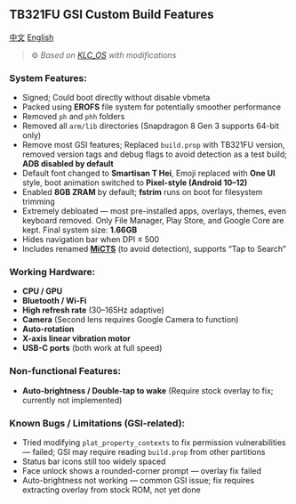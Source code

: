 ## TB321FU GSI Custom Build Features

[中文](https://github.com/Zhicheng-Gao/KLCOS-TB321FU/blob/main/README_CN.md)
[English](https://github.com/Zhicheng-Gao/KLCOS-TB321FU/blob/main/README.md)

> ⚙️ *Based on [KLC\_OS](https://github.com/LoggingNewMemory/KLC_OS) with modifications*

### System Features:

* Signed; Could boot directly without disable vbmeta
* Packed using **EROFS** file system for potentially smoother performance
* Removed `ph` and `phh` folders
* Removed all `arm/lib` directories (Snapdragon 8 Gen 3 supports 64-bit only)
* Remove most GSI features; Replaced `build.prop` with TB321FU version, removed version tags and debug flags to avoid detection as a test build; **ADB disabled by default**
* Default font changed to **Smartisan T Hei**, Emoji replaced with **One UI** style, boot animation switched to **Pixel-style (Android 10–12)**
* Enabled **8GB ZRAM** by default; **fstrim** runs on boot for filesystem trimming
* Extremely debloated — most pre-installed apps, overlays, themes, even keyboard removed. Only File Manager, Play Store, and Google Core are kept. Final system size: **1.66GB**
* Hides navigation bar when DPI ≤ 500
* Includes renamed **[MiCTS](https://github.com/parallelcc/MiCTS)** (to avoid detection), supports “Tap to Search”

### Working Hardware:

* **CPU / GPU**
* **Bluetooth / Wi-Fi**
* **High refresh rate** (30–165Hz adaptive)
* **Camera** (Second lens requires Google Camera to function)
* **Auto-rotation**
* **X-axis linear vibration motor**
* **USB-C ports** (both work at full speed)

### Non-functional Features:

* **Auto-brightness / Double-tap to wake** (Require stock overlay to fix; currently not implemented)

### Known Bugs / Limitations (GSI-related):

* Tried modifying `plat_property_contexts` to fix permission vulnerabilities — failed; GSI may require reading `build.prop` from other partitions
* Status bar icons still too widely spaced
* Face unlock shows a rounded-corner prompt — overlay fix failed
* Auto-brightness not working — common GSI issue; fix requires extracting overlay from stock ROM, not yet done
